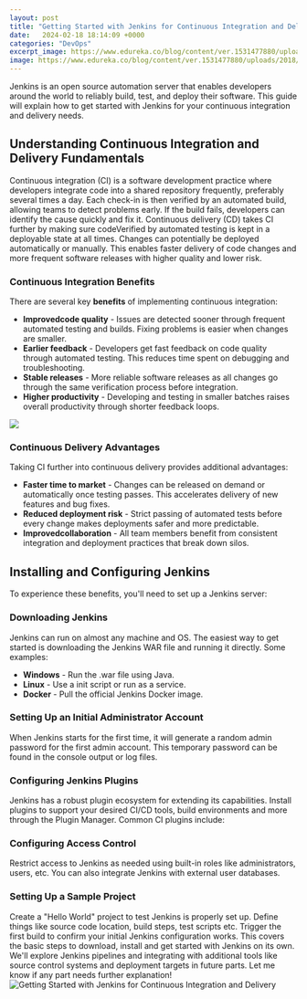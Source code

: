 ```yaml
---
layout: post
title: "Getting Started with Jenkins for Continuous Integration and Delivery"
date:   2024-02-18 18:14:09 +0000
categories: "DevOps"
excerpt_image: https://www.edureka.co/blog/content/ver.1531477880/uploads/2018/07/Continuous-Integration-vs-Continuous-Delivery-vs-Continuous-Deployment-Continuous-Delivery-Edureka-1.png
image: https://www.edureka.co/blog/content/ver.1531477880/uploads/2018/07/Continuous-Integration-vs-Continuous-Delivery-vs-Continuous-Deployment-Continuous-Delivery-Edureka-1.png
---
```


Jenkins is an open source automation server that enables developers around the world to reliably build, test, and deploy their software. This guide will explain how to get started with Jenkins for your continuous integration and delivery needs.
## Understanding Continuous Integration and Delivery Fundamentals
Continuous integration (CI) is a software development practice where developers integrate code into a shared repository frequently, preferably several times a day. Each check-in is then verified by an automated build, allowing teams to detect problems early. If the build fails, developers can identify the cause quickly and fix it. 
Continuous delivery (CD) takes CI further by making sure codeVerified by automated testing is kept in a deployable state at all times. Changes can potentially be deployed automatically or manually. This enables faster delivery of code changes and more frequent software releases with higher quality and lower risk. 
### Continuous Integration Benefits
There are several key **benefits** of implementing continuous integration:
- **Improvedcode quality** - Issues are detected sooner through frequent automated testing and builds. Fixing problems is easier when changes are smaller. 
- **Earlier feedback** - Developers get fast feedback on code quality through automated testing. This reduces time spent on debugging and troubleshooting. 
- **Stable releases** - More reliable software releases as all changes go through the same verification process before integration.
- **Higher productivity** - Developing and testing in smaller batches raises overall productivity through shorter feedback loops. 

![](https://www.xenonstack.com/hubfs/continuous-delivery-jenkins-pipeline.png#keepProtocol)
### Continuous Delivery Advantages 
Taking CI further into continuous delivery provides additional advantages:
- **Faster time to market** - Changes can be released on demand or automatically once testing passes. This accelerates delivery of new features and bug fixes.
- **Reduced deployment risk** - Strict passing of automated tests before every change makes deployments safer and more predictable.
- **Improvedcollaboration** - All team members benefit from consistent integration and deployment practices that break down silos.
## Installing and Configuring Jenkins
To experience these benefits, you'll need to set up a Jenkins server:
### Downloading Jenkins
Jenkins can run on almost any machine and OS. The easiest way to get started is downloading the Jenkins WAR file and running it directly. Some examples:
- **Windows** - Run the .war file using Java. 
- **Linux** - Use a init script or run as a service. 
- **Docker** - Pull the official Jenkins Docker image.
### Setting Up an Initial Administrator Account 
When Jenkins starts for the first time, it will generate a random admin password for the first admin account. This temporary password can be found in the console output or log files. 
### Configuring Jenkins Plugins
Jenkins has a robust plugin ecosystem for extending its capabilities. Install plugins to support your desired CI/CD tools, build environments and more through the Plugin Manager. Common CI plugins include:
### Configuring Access Control 
Restrict access to Jenkins as needed using built-in roles like administrators, users, etc. You can also integrate Jenkins with external user databases.
### Setting Up a Sample Project 
Create a "Hello World" project to test Jenkins is properly set up. Define things like source code location, build steps, test scripts etc. Trigger the first build to confirm your initial Jenkins configuration works.
This covers the basic steps to download, install and get started with Jenkins on its own. We'll explore Jenkins pipelines and integrating with additional tools like source control systems and deployment targets in future parts.
Let me know if any part needs further explanation!
 ![Getting Started with Jenkins for Continuous Integration and Delivery](https://www.edureka.co/blog/content/ver.1531477880/uploads/2018/07/Continuous-Integration-vs-Continuous-Delivery-vs-Continuous-Deployment-Continuous-Delivery-Edureka-1.png)